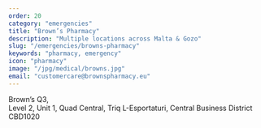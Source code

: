 ```yaml
---
order: 20
category: "emergencies"
title: "Brown’s Pharmacy"
description: "Multiple locations across Malta & Gozo"
slug: "/emergencies/browns-pharmacy"
keywords: "pharmacy, emergency"
icon: "pharmacy"
image: "/jpg/medical/browns.jpg"
email: "customercare@brownspharmacy.eu"
---
```


Brown’s Q3,  
Level 2, Unit 1, Quad Central, Triq L-Esportaturi, Central Business District CBD1020